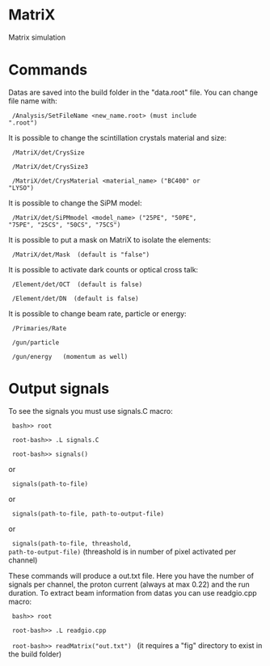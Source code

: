 # MatriX
Matrix simulation

# Commands
Datas are saved into the build folder in the "data.root" file. You can change file name with:

<code> /Analysis/SetFileName <new_name.root> (must include ".root") </code>

It is possible to change the scintillation crystals material and size:

<code> /MatriX/det/CrysSize <newsize> <unit> </code>

<code> /MatriX/det/CrysSize3 <newsizex> <newsizey> <newsizez> <unit> </code>

<code> /MatriX/det/CrysMaterial <material_name> ("BC400" or "LYSO") </code>

It is possible to change the SiPM model:

<code> /MatriX/det/SiPMmodel <model_name> ("25PE", "50PE", "75PE", "25CS", "50CS", "75CS") </code>

It is possible to put a mask on MatriX to isolate the elements:

<code> /MatriX/det/Mask <bool> (default is "false") </code>

It is possible to activate dark counts or optical cross talk:

<code> /Element/det/OCT <bool> (default is false) </code>

<code> /Element/det/DN <bool>  (default is false) </code>

It is possible to change beam rate, particle or energy:

<code> /Primaries/Rate <value> <unit> </code>

<code> /gun/particle <particle> </code>

<code> /gun/energy <energy> <unit> (momentum as well) </code>

# Output signals

To see the signals you must use signals.C macro:

<code> bash>> root </code>

<code> root-bash>> .L signals.C </code>

<code> root-bash>> signals() </code>

or

<code> signals(path-to-file) </code>

or

<code> signals(path-to-file, path-to-output-file<no file extension>) </code>

or

<code> signals(path-to-file, threashold, path-to-output-file<no file extension>)</code> (threashold is in number of pixel activated per channel)

These commands will produce a out.txt file. Here you have the number of signals per channel, the proton current (always at max 0.22) and the run duration. To extract beam information from datas you can use readgio.cpp macro:

<code> bash>> root </code>

<code> root-bash>> .L readgio.cpp </code>

<code> root-bash>> readMatrix("out.txt") </code> (it requires a "fig" directory to exist in the build folder)
